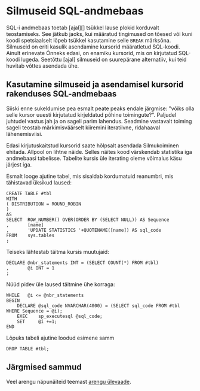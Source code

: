 <properties
   pageTitle="SQL-i andmebaas silmuseid | Microsoft Azure'i"
   description="Näpunäiteid Transact-SQL-i silmuseid ja asendades kursorid rakenduses SQL Azure'i andmebaas arendamise lahendusi."
   services="sql-data-warehouse"
   documentationCenter="NA"
   authors="jrowlandjones"
   manager="barbkess"
   editor=""/>

<tags
   ms.service="sql-data-warehouse"
   ms.devlang="NA"
   ms.topic="article"
   ms.tgt_pltfrm="NA"
   ms.workload="data-services"
   ms.date="06/14/2016"
   ms.author="jrj;barbkess;sonyama"/>

# <a name="loops-in-sql-data-warehouse"></a>Silmuseid SQL-andmebaas
SQL-i andmebaas toetab [ajal][] tsükkel lause plokid korduvalt teostamiseks. See jätkub jaoks, kui määratud tingimused on tõesed või kuni koodi spetsiaalselt lõpeb tsükkel kasutamine selle `BREAK` märksõna. Silmuseid on eriti kasulik asendamine kursorid määratletud SQL-koodi. Ainult erinevate Õnneks edasi, on enamiku kursorid, mis on kirjutatud SQL-koodi lugeda. Seetõttu [ajal] silmuseid on suurepärane alternatiiv, kui teid huvitab võttes asendada ühe.

## <a name="leveraging-loops-and-replacing-cursors-in-sql-data-warehouse"></a>Kasutamine silmuseid ja asendamisel kursorid rakenduses SQL-andmebaas
Siiski enne sukeldumise pea esmalt peate peaks endale järgmise: "võiks olla selle kursor uuesti kirjutatud kirjeldatud põhine toimingute?". Paljudel juhtudel vastus jah ja on sageli parim lahendus. Seadmine vastavalt toiming sageli teostab märkimisväärselt kiiremini iteratiivne, ridahaaval lähenemisviisi.

Edasi kirjutuskaitstud kursorid saate hõlpsalt asendada Silmukoiminen ehitada. Allpool on lihtne näide. Selles näites kood värskendab statistika iga andmebaasi tabelisse. Tabelite kursis üle iterating oleme võimalus käsu järjest iga.

Esmalt looge ajutine tabel, mis sisaldab kordumatuid reanumbri, mis tähistavad üksikud laused:

```
CREATE TABLE #tbl
WITH
( DISTRIBUTION = ROUND_ROBIN
)
AS
SELECT  ROW_NUMBER() OVER(ORDER BY (SELECT NULL)) AS Sequence
,       [name]
,       'UPDATE STATISTICS '+QUOTENAME([name]) AS sql_code
FROM    sys.tables
;
```

Teiseks lähtestab täitma kursis muutujaid:

```
DECLARE @nbr_statements INT = (SELECT COUNT(*) FROM #tbl)
,       @i INT = 1
;
```

Nüüd pidev üle laused täitmine ühe korraga:

```
WHILE   @i <= @nbr_statements
BEGIN
    DECLARE @sql_code NVARCHAR(4000) = (SELECT sql_code FROM #tbl WHERE Sequence = @i);
    EXEC    sp_executesql @sql_code;
    SET     @i +=1;
END
```

Lõpuks tabeli ajutine loodud esimene samm

```
DROP TABLE #tbl;
```


<!--Every topic should have next steps and links to the next logical set of content to keep the customer engaged-->

## <a name="next-steps"></a>Järgmised sammud
Veel arengu näpunäiteid teemast [arengu ülevaade][].

<!--Image references-->

<!--Article references-->
[arengu ülevaade]: sql-data-warehouse-overview-develop.md

<!--MSDN references-->
[AEGA]: https://msdn.microsoft.com/library/ms178642.aspx


<!--Other Web references-->
